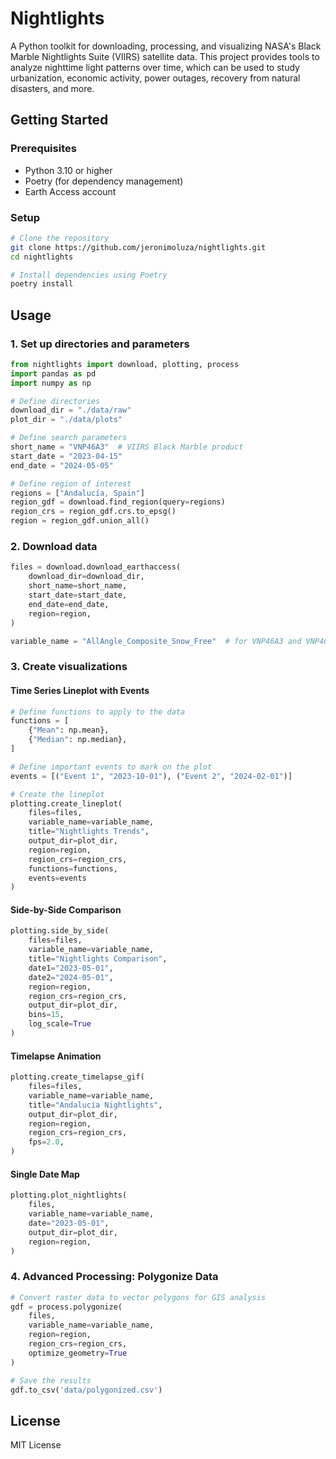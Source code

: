 # Nightlights

A Python toolkit for downloading, processing, and visualizing NASA's Black Marble Nightlights Suite (VIIRS) satellite data. This project provides tools to analyze nighttime light patterns over time, which can be used to study urbanization, economic activity, power outages, recovery from natural disasters, and more.

## Getting Started

### Prerequisites
- Python 3.10 or higher
- Poetry (for dependency management)
- Earth Access account

### Setup

```bash
# Clone the repository
git clone https://github.com/jeronimoluza/nightlights.git
cd nightlights

# Install dependencies using Poetry
poetry install
```

## Usage

### 1. Set up directories and parameters

```python
from nightlights import download, plotting, process
import pandas as pd
import numpy as np

# Define directories
download_dir = "./data/raw"
plot_dir = "./data/plots"

# Define search parameters
short_name = "VNP46A3"  # VIIRS Black Marble product
start_date = "2023-04-15"
end_date = "2024-05-05"

# Define region of interest
regions = ["Andalucía, Spain"]
region_gdf = download.find_region(query=regions)
region_crs = region_gdf.crs.to_epsg()
region = region_gdf.union_all()
```

### 2. Download data

```python
files = download.download_earthaccess(
    download_dir=download_dir,
    short_name=short_name,
    start_date=start_date,
    end_date=end_date,
    region=region,
)

variable_name = "AllAngle_Composite_Snow_Free"  # for VNP46A3 and VNP46A4 or "DNB_BRDF-Corrected_NTL" for VNP46A2
```

### 3. Create visualizations

#### Time Series Lineplot with Events

```python
# Define functions to apply to the data
functions = [
    {"Mean": np.mean},
    {"Median": np.median},
]

# Define important events to mark on the plot
events = [("Event 1", "2023-10-01"), ("Event 2", "2024-02-01")]

# Create the lineplot
plotting.create_lineplot(
    files=files,
    variable_name=variable_name,
    title="Nightlights Trends",
    output_dir=plot_dir,
    region=region,
    region_crs=region_crs,
    functions=functions,
    events=events
)
```

#### Side-by-Side Comparison

```python
plotting.side_by_side(
    files=files,
    variable_name=variable_name,
    title="Nightlights Comparison",
    date1="2023-05-01",
    date2="2024-05-01",
    region=region,
    region_crs=region_crs,
    output_dir=plot_dir,
    bins=15,
    log_scale=True
)
```

#### Timelapse Animation

```python
plotting.create_timelapse_gif(
    files=files,
    variable_name=variable_name,
    title="Andalucía Nightlights",
    output_dir=plot_dir,
    region=region,
    region_crs=region_crs,
    fps=2.0,
)
```

#### Single Date Map

```python
plotting.plot_nightlights(
    files,
    variable_name=variable_name,
    date="2023-05-01",
    output_dir=plot_dir,
    region=region,
)
```

### 4. Advanced Processing: Polygonize Data

```python
# Convert raster data to vector polygons for GIS analysis
gdf = process.polygonize(
    files, 
    variable_name=variable_name, 
    region=region, 
    region_crs=region_crs, 
    optimize_geometry=True
)

# Save the results
gdf.to_csv('data/polygonized.csv')
```

## License

MIT License
